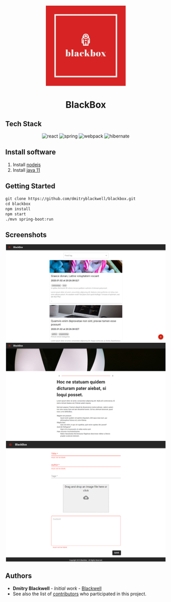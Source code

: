 <p align="center">
  <img src="https://raw.githubusercontent.com/dmitryblackwell/blackbox/master/src/main/resources/static/logo.png" width="250px" alt="logo">
</p>
<h1 align="center">
	BlackBox
</h1>

## Tech Stack
<p align="center">
    <img alt="react" width="150px" src="https://cdn.worldvectorlogo.com/logos/react.svg" /> <img alt="spring" width="150px" src="https://spring-petclinic.github.io/images/logo-spring.png" /> <img alt="webpack" width="150px" src="https://cdn.freebiesupply.com/logos/large/2x/webpack-icon-logo-png-transparent.png" /> <img alt="hibernate" width="150px" src="https://cdn.worldvectorlogo.com/logos/hibernate.svg" /> 
</p>

## Install software

1. Install [nodejs](https://nodejs.org/en/)
1. Install [java 11](https://jdk.java.net/java-se-ri/11)

## Getting Started
```
git clone https://github.com/dmitryblackwell/blackbox.git
cd blackbox
npm install
npm start
./mvn spring-boot:run
```

## Screenshots

<p align="center">
  <img src="https://raw.githubusercontent.com/dmitryblackwell/blackbox/master/screenshots/Screenshot_3.png" width="500px" alt="screenshot">
  <img src="https://raw.githubusercontent.com/dmitryblackwell/blackbox/master/screenshots/Screenshot_1.png" width="500px" alt="screenshot">
  <img src="https://raw.githubusercontent.com/dmitryblackwell/blackbox/master/screenshots/Screenshot_2.png" width="500px" alt="screenshot">
</p>

## Authors
* **Dmitry Blackwell** - *Initial work* - [Blackwell](https://github.com/dmitryblackwell)
* See also the list of [contributors](https://github.com/your/project/contributors) who participated in this project.
